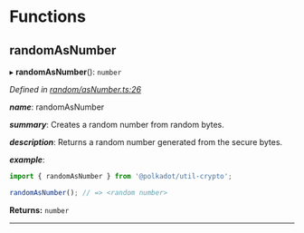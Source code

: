 

# Functions

<a id="randomasnumber"></a>

##  randomAsNumber

▸ **randomAsNumber**(): `number`

*Defined in [random/asNumber.ts:26](https://github.com/polkadot-js/common/blob/b521959/packages/util-crypto/src/random/asNumber.ts#L26)*

*__name__*: randomAsNumber

*__summary__*: Creates a random number from random bytes.

*__description__*: Returns a random number generated from the secure bytes.

*__example__*:   

```javascript
import { randomAsNumber } from '@polkadot/util-crypto';

randomAsNumber(); // => <random number>
```

**Returns:** `number`

___

